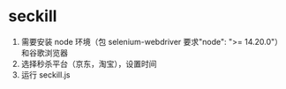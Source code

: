 # seckill

1. 需要安装 node 环境（包 selenium-webdriver 要求"node": ">= 14.20.0"）和谷歌浏览器
2. 选择秒杀平台（京东，淘宝），设置时间
3. 运行 seckill.js
